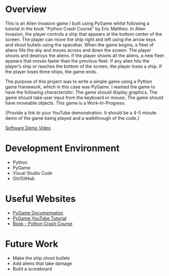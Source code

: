 # Overview

This is an Alien Invasion game I built using PyGame whilst following a tutorial in the book "Python Crash Course" by Eric Matthes. In Alien Invasion, the player controls a ship that appears at the bottom center of the screen. The player can move the ship right and left using the arrow keys and shoot bullets using the spacebar. When the game begins, a fleet of aliens fills the sky and moves across and down the screen. The player shoots and destroys the aliens. If the player shoots all the aliens, a new fleet appears that moves faster than the previous fleet. If any alien hits the player’s ship or reaches the bottom of the screen, the player loses a ship. If the player loses three ships, the game ends.

The purpose of this project was to write a simple game using a Python game framework, which in this case was PyGame. I wanted the game to have the following characteristic: The game should display graphics, The game should take user input from the keyboard or mouse, The game should have moveable objects. This game is a Work-In-Progress.


{Provide a link to your YouTube demonstration.  It should be a 4-5 minute demo of the game being played and a walkthrough of the code.}

[Software Demo Video](http://youtube.link.goes.here)

# Development Environment

* Python
* PyGame
* Visual Studio Code
* Git/GitHub

# Useful Websites

* [PyGame Documentation](https://www.pygame.org/docs/)
* [PyGame YouTube Tutorial](https://www.youtube.com/watch?v=i6xMBig-pP4)
* [Book - Python Crash Course](https://www.amazon.com/Python-Crash-Course-2nd-Edition/dp/1593279280/ref=sr_1_1?dchild=1&keywords=python+crash+course&qid=1634838369&sr=8-1)

# Future Work

* Make the ship shoot bullets
* Add aliens that take damage
* Build a scoreboard